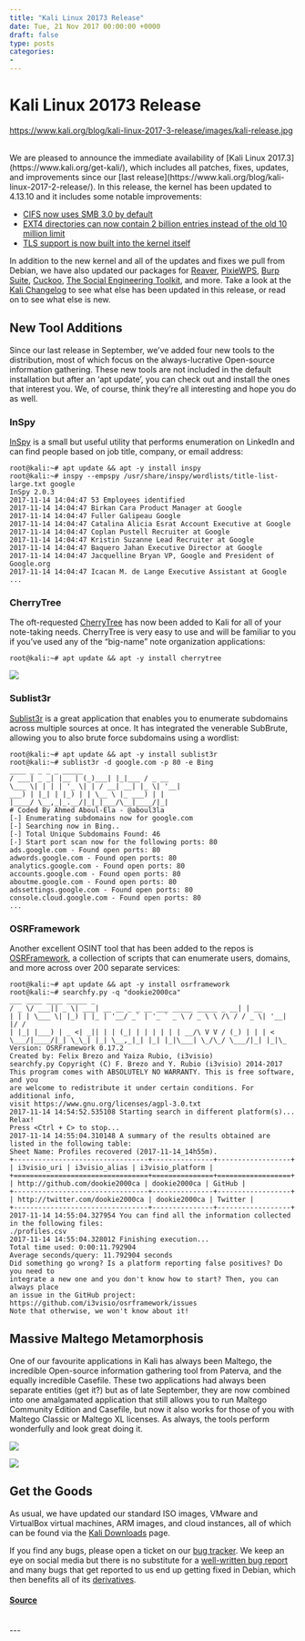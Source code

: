 ```yaml
---
title: "Kali Linux 20173 Release"
date: Tue, 21 Nov 2017 00:00:00 +0000
draft: false
type: posts
categories: 
- 
---
```

# Kali Linux 20173 Release
https://www.kali.org/blog/kali-linux-2017-3-release/images/kali-release.jpg
<br/>

<br/>
We are pleased to announce the immediate availability of [Kali Linux 2017.3](https://www.kali.org/get-kali/), which includes all patches, fixes, updates, and improvements since our [last release](https://www.kali.org/blog/kali-linux-2017-2-release/). In this release, the kernel has been updated to 4.13.10 and it includes some notable improvements:

-   [CIFS now uses SMB 3.0 by default](https://git.kernel.org/pub/scm/linux/kernel/git/torvalds/linux.git/commit/?id=eef914a9eb5eb83e60eb498315a491cd1edc13a1)
-   [EXT4 directories can now contain 2 billion entries instead of the old 10 million limit](https://git.kernel.org/pub/scm/linux/kernel/git/torvalds/linux.git/commit/?id=e08ac99fa2a25626f573cfa377ef3ddedf2cfe8f)
-   [TLS support is now built into the kernel itself](https://git.kernel.org/pub/scm/linux/kernel/git/torvalds/linux.git/commit/?id=3c4d7559159bfe1e3b94df3a657b2cda3a34e218)

In addition to the new kernel and all of the updates and fixes we pull from Debian, we have also updated our packages for [Reaver](https://www.kali.org/tools/reaver/), [PixieWPS](https://www.kali.org/tools/pixiewps/), [Burp Suite](https://www.kali.org/tools/burpsuite/), [Cuckoo](https://www.kali.org/docs/tools/removed-tools/), [The Social Engineering Toolkit](https://www.kali.org/tools/set/), and more. Take a look at the [Kali Changelog](https://bugs.kali.org/changelog_page.php) to see what else has been updated in this release, or read on to see what else is new.

New Tool Additions
------------------

Since our last release in September, we’ve added four new tools to the distribution, most of which focus on the always-lucrative Open-source information gathering. These new tools are not included in the default installation but after an ‘apt update’, you can check out and install the ones that interest you. We, of course, think they’re all interesting and hope you do as well.

### InSpy

[InSpy](https://www.kali.org/tools/inspy/) is a small but useful utility that performs enumeration on LinkedIn and can find people based on job title, company, or email address:

```console
root@kali:~# apt update && apt -y install inspy
root@kali:~# inspy --empspy /usr/share/inspy/wordlists/title-list-large.txt google
InSpy 2.0.3
2017-11-14 14:04:47 53 Employees identified
2017-11-14 14:04:47 Birkan Cara Product Manager at Google
2017-11-14 14:04:47 Fuller Galipeau Google
2017-11-14 14:04:47 Catalina Alicia Esrat Account Executive at Google
2017-11-14 14:04:47 Coplan Pustell Recruiter at Google
2017-11-14 14:04:47 Kristin Suzanne Lead Recruiter at Google
2017-11-14 14:04:47 Baquero Jahan Executive Director at Google
2017-11-14 14:04:47 Jacquelline Bryan VP, Google and President of Google.org
2017-11-14 14:04:47 Icacan M. de Lange Executive Assistant at Google
...
```

### CherryTree

The oft-requested [CherryTree](https://www.kali.org/tools/cherrytree/) has now been added to Kali for all of your note-taking needs. CherryTree is very easy to use and will be familiar to you if you’ve used any of the “big-name” note organization applications:

```console
root@kali:~# apt update && apt -y install cherrytree
```

[![](https://www.kali.org/blog/kali-linux-2017-3-release/images/cherrytree0.png)](https://www.kali.org/blog/kali-linux-2017-3-release/images/cherrytree0.png)

### Sublist3r

[Sublist3r](https://www.kali.org/tools/sublist3r/) is a great application that enables you to enumerate subdomains across multiple sources at once. It has integrated the venerable SubBrute, allowing you to also brute force subdomains using a wordlist:

```console
root@kali:~# apt update && apt -y install sublist3r
root@kali:~# sublist3r -d google.com -p 80 -e Bing
____ _ _ _ _ _____
/ ___| _ _| |__ | (_)___| |_|___ / _ __
\___ \| | | | '_ \| | / __| __| |_ \| '__|
___) | |_| | |_) | | \__ \ |_ ___) | |
|____/ \__,_|_.__/|_|_|___/\__|____/|_|
# Coded By Ahmed Aboul-Ela - @aboul3la
[-] Enumerating subdomains now for google.com
[-] Searching now in Bing..
[-] Total Unique Subdomains Found: 46
[-] Start port scan now for the following ports: 80
ads.google.com - Found open ports: 80
adwords.google.com - Found open ports: 80
analytics.google.com - Found open ports: 80
accounts.google.com - Found open ports: 80
aboutme.google.com - Found open ports: 80
adssettings.google.com - Found open ports: 80
console.cloud.google.com - Found open ports: 80
...
```

### OSRFramework

Another excellent OSINT tool that has been added to the repos is [OSRFramework](https://www.kali.org/tools/osrframework/), a collection of scripts that can enumerate users, domains, and more across over 200 separate services:

```console
root@kali:~# apt update && apt -y install osrframework
root@kali:~# searchfy.py -q "dookie2000ca"
___ ____ ____ _____ _
/ _ \/ ___|| _ \| ___| __ __ _ _ __ ___ _____ _____ _ __| | __
| | | \___ \| |_) | |_ | '__/ _` | '_ ` _ \ / _ \ \ /\ / / _ \| '__| |/ /
| |_| |___) | _ <| _|| | | (_| | | | | | | __/\ V V / (_) | | | <
\___/|____/|_| \_\_| |_| \__,_|_| |_| |_|\___| \_/\_/ \___/|_| |_|\_
Version: OSRFramework 0.17.2
Created by: Felix Brezo and Yaiza Rubio, (i3visio)
searchfy.py Copyright (C) F. Brezo and Y. Rubio (i3visio) 2014-2017
This program comes with ABSOLUTELY NO WARRANTY. This is free software, and you
are welcome to redistribute it under certain conditions. For additional info,
visit https://www.gnu.org/licenses/agpl-3.0.txt
2017-11-14 14:54:52.535108 Starting search in different platform(s)... Relax!
Press <Ctrl + C> to stop...
2017-11-14 14:55:04.310148 A summary of the results obtained are listed in the following table:
Sheet Name: Profiles recovered (2017-11-14_14h55m).
+---------------------------------+---------------+------------------+
| i3visio_uri | i3visio_alias | i3visio_platform |
+=================================+===============+==================+
| http://github.com/dookie2000ca | dookie2000ca | GitHub |
+---------------------------------+---------------+------------------+
| http://twitter.com/dookie2000ca | dookie2000ca | Twitter |
+---------------------------------+---------------+------------------+
2017-11-14 14:55:04.327954 You can find all the information collected in the following files:
./profiles.csv
2017-11-14 14:55:04.328012 Finishing execution...
Total time used: 0:00:11.792904
Average seconds/query: 11.792904 seconds
Did something go wrong? Is a platform reporting false positives? Do you need to
integrate a new one and you don't know how to start? Then, you can always place
an issue in the GitHub project:
https://github.com/i3visio/osrframework/issues
Note that otherwise, we won't know about it!
```

Massive Maltego Metamorphosis
-----------------------------

One of our favourite applications in Kali has always been Maltego, the incredible Open-source information gathering tool from Paterva, and the equally incredible Casefile. These two applications had always been separate entities (get it?) but as of late September, they are now combined into one amalgamated application that still allows you to run Maltego Community Edition and Casefile, but now it also works for those of you with Maltego Classic or Maltego XL licenses. As always, the tools perform wonderfully and look great doing it.

[![](https://www.kali.org/blog/kali-linux-2017-3-release/images/maltego0.png)](https://www.kali.org/blog/kali-linux-2017-3-release/images/maltego0.png)

[![](https://www.kali.org/blog/kali-linux-2017-3-release/images/maltego1.png)](https://www.kali.org/blog/kali-linux-2017-3-release/images/maltego1.png)

Get the Goods
-------------

As usual, we have updated our standard ISO images, VMware and VirtualBox virtual machines, ARM images, and cloud instances, all of which can be found via the [Kali Downloads](https://www.kali.org/get-kali/) page.

If you find any bugs, please open a ticket on our [bug tracker](https://bugs.kali.org/). We keep an eye on social media but there is no substitute for a [well-written bug report](https://web.archive.org/web/20210914172345/https://kali.training/topic/filing-a-good-bug-report/) and many bugs that get reported to us end up getting fixed in Debian, which then benefits all of its [derivatives](https://wiki.debian.org/Derivatives/Census).

#### [Source](https://www.kali.org/blog/kali-linux-2017-3-release/)

<br/>
---
